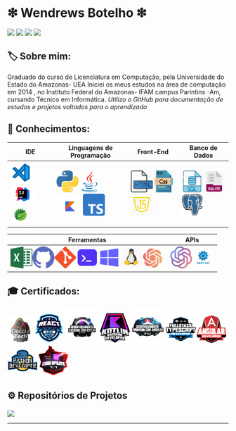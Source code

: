 # ❇ Wendrews Botelho ❇ 

[<img src="https://img.shields.io/badge/LinkedIn-0077B5?style=for-the-badge&logo=linkedin&logoColor=white">](https://www.linkedin.com/in/wendrews-botelho/)
[<img src="https://hermes.digitalinnovation.one/assets/diome/logo-full.svg" width="70">](https://www.dio.me/users/wslb_gvp)
[<img src="https://img.shields.io/badge/Instagram-E4405F?style=for-the-badge&logo=instagram&logoColor=white">]([https://www.instagram.com/wendrews_lb/](https://www.instagram.com/wendrews_ofc?igsh=ZGkyc3RqdGVzM2s5))
[<img src="https://img.shields.io/badge/Facebook-1877F2?style=for-the-badge&logo=facebook&logoColor=white">](https://m.facebook.com/wendrews.botelho/)


## 🏷️ Sobre mim:

Graduado do curso de Licenciatura em Computação, pela Universidade do Estado do Amazonas- UEA
Iniciei os meus estudos na área de computação em 2014 , no Instituto Federal do Amazonas- IFAM campus Parintins -Am, cursando Técnico em Informática.
*Utilizo o GitHub para documentação de estudos e projetos voltados para o aprendizado*

## 🧠 Conhecimentos:

|IDE|Linguagens de Programação|Front-End|Banco de Dados|
|--|--|--|--|
|[<img src="img\vsc.png" width="50" title="VS Code">](https://code.visualstudio.com)[<img src="img\intellij-idea.png" width="55" title="Intellij Idea">](https://www.jetbrains.com/idea/)[<img src="img\spring.png" width="45" title="Spring Tool Suite">](https://spring.io/tools)|[<img src="img\py.png" width="50" title="Python">](https://www.python.org)[<img src="img\java.png" width="50" title="Java">](https://www.java.com/pt-BR/)[<img src="img\kotlin.png" width="60" title="Kotlin">](https://kotlinlang.org/)[<img src="img\typescript.png" width="50" title="TypeScript">](https://www.typescriptlang.org/)|[<img src="img\html.png" width="50" title="HTML">](https://html.com)[<img src="img\css.png" width="50" title="CSS">](https://www.css3.com)[<img src="img\js.png" width="50" title="Java Script">](https://www.javascript.com)|[<img src="img\sql.png" width="50" title="SQL">](https://www.oracle.com/br/database/technologies/appdev/sql.html)[<img src="img\sqlite.png" width="50" title="SQLite">](https://www.sqlite.org/index.html)[<img src="img\postgresql.png" width="50" title="PostgreSql">](https://www.postgresql.org/)|

|Ferramentas|APIs|
|--|--|
|[<img src="img/excel.png" width="50" title="Excel">](https://www.microsoft.com/pt-br/microsoft-365/p/excel/CFQ7TTC0HR4R)[<img src="img/github.png" width="50" title="GitHub">]()[<img src="img/git.png" width="50" title="Git">](https://git-scm.com)[<img src="img/cmd.png" width="50" title="CMD">](https://learn.microsoft.com/pt-br/windows-server/administration/windows-commands/cmd)[<img src="img/win.png" width="50" title="Windows">](https://learn.microsoft.com/pt-br/)[<img src="img/linux.png" width="50" title="Linux">](https://www.linux.org)[<img src="img\chatgpt.png" width="50" title="ChatGPT">](https://openai.com/chatgpt)|[<img src="img\openai.png" width="50" title="OpenAI">](https://openai.com/blog/openai-api)[<img src="img\rest.png" width="50" title="Rest">](https://restfulapi.net/rest/)|

## 🎓 Certificados:
[<img src="img\decola.png" width="60">](https://www.dio.me/certificate/C34DC3FA/share)[<img src="img\react.png" width="70">](https://www.dio.me/certificate/784DBCDE/share)[<img src="img\devkotlin.png" width="80">](https://www.dio.me/certificate/54E31398/share)[<img src="img\fkotlin.png" width="70">](https://www.dio.me/certificate/C5515852/share)[<img src="img/dfangular.png" width="80">](https://www.dio.me/certificate/7F3B53C3/share)[<img src="img/ftypescript.png" width="70">](https://www.dio.me/certificate/1180F230/share)[<img src="img/devangular.png" width="70">](https://www.dio.me/certificate/0A9493A5/share)[<img src="img/devpython.png" width="70">](https://www.dio.me/certificate/F060416C/share)[<img src="img\codetqi.png" width="70">](https://www.dio.me/certificate/8929DE70/share)

## ⚙️ Repositórios de Projetos

<a href=""> <img align="center" src="https://github-readme-stats-sigma-five.vercel.app/api/top-langs/?username=wendrews34&theme=dark&line_height=40&hide=css&layout=compact"/> </a>

---
